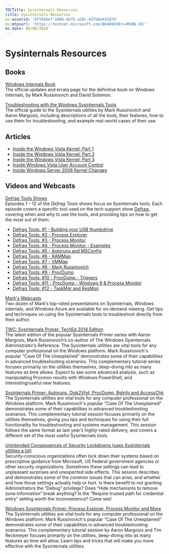 ```yaml
---
TOCTitle: Sysinternals Resources
title: Sysinternals Resources
ms:assetid: '07f84be7-5808-4b75-a29c-437b8e935d78'
ms:mtpsurl: 'https://technet.microsoft.com/Bb469930(v=MSDN.10)'
ms.date: 09/09/2020
---
```


# Sysinternals Resources

## Books

[Windows Internals Book](windows-internals.md)  
The official updates and errata page for the definitive book on Windows internals, by Mark Russinovich and David Solomon.

[Troubleshooting with the Windows Sysinternals Tools](troubleshooting-book.md)  
The official guide to the Sysinternals utilities by Mark Russinovich and Aaron Margosis, including descriptions of all the tools, their features, how to use them for troubleshooting, and example real-world cases of their use.

## Articles

- [Inside the Windows Vista Kernel: Part 1](https://technet.microsoft.com/magazine/cc162494.aspx)
- [Inside the Windows Vista Kernel: Part 2](https://technet.microsoft.com/magazine/cc162480.aspx)
- [Inside the Windows Vista Kernel: Part 3](https://technet.microsoft.com/magazine/cc162458.aspx)
- [Inside Windows Vista User Account Control](https://technet.microsoft.com/magazine/cc138019.aspx)
- [Inside Windows Server 2008 Kernel Changes](https://technet.microsoft.com/magazine/cc194386.aspx)

## Videos and Webcasts

[Defrag Tools Shows](https://channel9.msdn.com/shows/defrag-tools)  
Episodes 1 – 12 of the *Defrag Tools* shows focus on Sysinternals tools. Each episode covers a specific tool used on the tech support show [Defrag](https://channel9.msdn.com/shows/the-defrag-show), covering when and why to use the tools, and providing tips on how to get the most out of them:

- [Defrag Tools: \#1 - Building your USB thumbdrive](https://channel9.msdn.com/shows/defrag-tools/defrag-tools-building-your-usb-thumbdrive)
- [Defrag Tools: \#2 - Process Explorer](https://channel9.msdn.com/shows/defrag-tools/defrag-tools-2-process-explorer)
- [Defrag Tools: \#3 - Process Monitor](https://channel9.msdn.com/shows/defrag-tools/defrag-tools-3-process-monitor)
- [Defrag Tools: \#4 - Process Monitor - Examples](https://channel9.msdn.com/shows/defrag-tools/defrag-tools-4-process-monitor)
- [Defrag Tools: \#5 - Autoruns and MSConfig](https://channel9.msdn.com/shows/defrag-tools/defrag-tools-5-autoruns)
- [Defrag Tools: \#6 - RAMMap](https://channel9.msdn.com/shows/defrag-tools/defrag-tools-6-rammap)
- [Defrag Tools: \#7 - VMMap](https://channel9.msdn.com/shows/defrag-tools/defrag-tools-7-vmmap)
- [Defrag Tools: \#8 - Mark Russinovich](https://channel9.msdn.com/shows/defrag-tools/defrag-tools-8-mark-russinovich)
- [Defrag Tools: \#9 - ProcDump](https://channel9.msdn.com/shows/defrag-tools/defrag-tools-9-procdump)
- [Defrag Tools: \#10 - ProcDump - Triggers](https://channel9.msdn.com/shows/defrag-tools/defrag-tools-10-procdump-triggers)
- [Defrag Tools: \#11 - ProcDump - Windows 8 & Process Monitor](https://channel9.msdn.com/shows/defrag-tools/defrag-tools-11-procdump-windows-8--process-monitor)
- [Defrag Tools: \#12 - TaskMgr and ResMon](https://channel9.msdn.com/shows/defrag-tools/defrag-tools-12-taskmgr-and-resmon)

[Mark's Webcasts](https://technet.microsoft.com/3b496bb4-d2ce-477f-8c9e-c3736ac61bfe)  
Two dozen of Mark’s top-rated presentations on Sysinternals, Windows internals, and Windows Azure are available for on-demand viewing. Get tips and techniques on using the Sysinternals tools to troubleshoot directly from their author.

[TWC: Sysinternals Primer: TechEd 2014 Edition](https://channel9.msdn.com/events/teched/northamerica/2014/dcim-b340#fbid=)  
The latest edition of the popular Sysinternals Primer series with Aaron Margosis, Mark Russinovich’s co-author of The Windows Sysinternals Administrator’s Reference. The Sysinternals utilities are vital tools for any computer professional on the Windows platform. Mark Russinovich's popular “Case Of The Unexplained” demonstrates some of their capabilities in advanced troubleshooting scenarios. This complementary tutorial series focuses primarily on the utilities themselves, deep-diving into as many features as time allows. Expect to see some advanced analysis, such as manipulating Procmon results with Windows PowerShell, and interesting/useful new features.

[Sysinternals Primer: Autoruns, Disk2Vhd, ProcDump, BgInfo and AccessChk](https://channel9.msdn.com/events/teched/northamerica/2011/wcl312)  
The Sysinternals utilities are vital tools for any computer professional on the Windows platform. Mark Russinovich's popular "Case Of The Unexplained" demonstrates some of their capabilities in advanced troubleshooting scenarios. This complementary tutorial session focuses primarily on the utilities themselves, giving you tips and techniques for using their full functionality for troubleshooting and systems management. This session follows the same format as last year’s highly-rated delivery, and covers a different set of the most useful Sysinternals tools.

[Unintended Consequences of Security Lockdowns (uses Sysinternals utilities a lot)](https://channel9.msdn.com/events/teched/northamerica/2011/sim304)  
Security-conscious organizations often lock down their systems based on prescriptive guidance from Microsoft, US Federal government agencies or other security organizations. Sometimes these settings can lead to unpleasant surprises and unexpected side effects. This session describes and demonstrates some of the common issues that can arise, and whether and how those settings actually help or hurt. Is there benefit to not granting Administrators the “Debug” privilege? Does “Hide mechanisms to remove zone information” break anything? Is the “Require trusted path for credential entry” setting worth the inconvenience? Come see!

[Windows Sysinternals Primer: Process Explorer, Process Monitor and More](https://channel9.msdn.com/events/teched/northamerica/2010/wcl314)  
The Sysinternals utilities are vital tools for any computer professional on the Windows platform. Mark Russinovich's popular "Case Of The Unexplained" demonstrates some of their capabilities in advanced troubleshooting scenarios. This complementary tutorial session by Aaron Margosis and Tim Reckmeyer focuses primarily on the utilities, deep-diving into as many features as time will allow. Learn tips and tricks that will make you more effective with the Sysinternals utilities.
